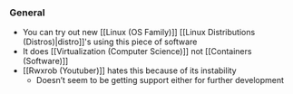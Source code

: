 ### General
- You can try out new [[Linux (OS Family)]] [[Linux Distributions (Distros)|distro]]'s using this piece of software
- It does [[Virtualization (Computer Science)]] not [[Containers (Software)]]
- [[Rwxrob (Youtuber)]] hates this because of its instability 
	- Doesn’t seem to be getting support either for further development 